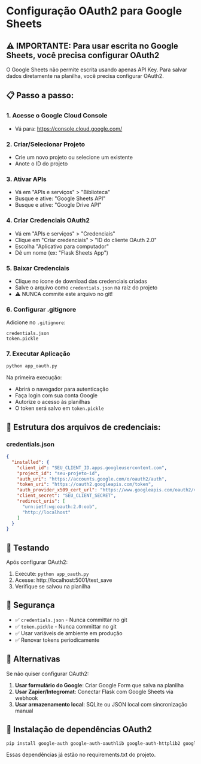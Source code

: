# Configuração OAuth2 para Google Sheets

## ⚠️ IMPORTANTE: Para usar escrita no Google Sheets, você precisa configurar OAuth2

O Google Sheets não permite escrita usando apenas API Key. Para salvar dados diretamente na planilha, você precisa configurar OAuth2.

## 📋 Passo a passo:

### 1. Acesse o Google Cloud Console
- Vá para: https://console.cloud.google.com/

### 2. Criar/Selecionar Projeto
- Crie um novo projeto ou selecione um existente
- Anote o ID do projeto

### 3. Ativar APIs
- Vá em "APIs e serviços" > "Biblioteca"
- Busque e ative: "Google Sheets API"
- Busque e ative: "Google Drive API"

### 4. Criar Credenciais OAuth2
- Vá em "APIs e serviços" > "Credenciais"
- Clique em "Criar credenciais" > "ID do cliente OAuth 2.0"
- Escolha "Aplicativo para computador"
- Dê um nome (ex: "Flask Sheets App")

### 5. Baixar Credenciais
- Clique no ícone de download das credenciais criadas
- Salve o arquivo como `credentials.json` na raiz do projeto
- ⚠️ NUNCA commite este arquivo no git!

### 6. Configurar .gitignore
Adicione no `.gitignore`:
```
credentials.json
token.pickle
```

### 7. Executar Aplicação
```bash
python app_oauth.py
```

Na primeira execução:
- Abrirá o navegador para autenticação
- Faça login com sua conta Google
- Autorize o acesso às planilhas
- O token será salvo em `token.pickle`

## 🔧 Estrutura dos arquivos de credenciais:

### credentials.json
```json
{
  "installed": {
    "client_id": "SEU_CLIENT_ID.apps.googleusercontent.com",
    "project_id": "seu-projeto-id",
    "auth_uri": "https://accounts.google.com/o/oauth2/auth",
    "token_uri": "https://oauth2.googleapis.com/token",
    "auth_provider_x509_cert_url": "https://www.googleapis.com/oauth2/v1/certs",
    "client_secret": "SEU_CLIENT_SECRET",
    "redirect_uris": [
      "urn:ietf:wg:oauth:2.0:oob",
      "http://localhost"
    ]
  }
}
```

## 🚀 Testando

Após configurar OAuth2:

1. Execute: `python app_oauth.py`
2. Acesse: http://localhost:5001/test_save
3. Verifique se salvou na planilha

## 🔐 Segurança

- ✅ `credentials.json` - Nunca committar no git
- ✅ `token.pickle` - Nunca committar no git
- ✅ Usar variáveis de ambiente em produção
- ✅ Renovar tokens periodicamente

## 📱 Alternativas

Se não quiser configurar OAuth2:

1. **Usar formulário do Google**: Criar Google Form que salva na planilha
2. **Usar Zapier/Integromat**: Conectar Flask com Google Sheets via webhook
3. **Usar armazenamento local**: SQLite ou JSON local com sincronização manual

## 🔧 Instalação de dependências OAuth2

```bash
pip install google-auth google-auth-oauthlib google-auth-httplib2 google-api-python-client
```

Essas dependências já estão no requirements.txt do projeto.
